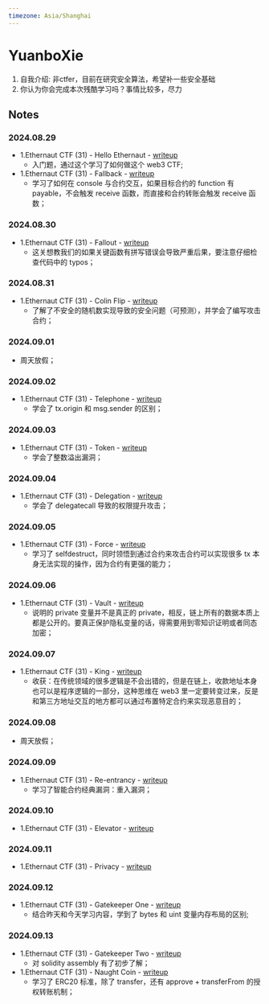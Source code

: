 ```yaml
---
timezone: Asia/Shanghai
---
```



# YuanboXie

1. 自我介绍: 非ctfer，目前在研究安全算法，希望补一些安全基础
2. 你认为你会完成本次残酷学习吗？事情比较多，尽力

## Notes

<!-- Content_START -->

### 2024.08.29

- 1.Ethernaut CTF (31) - Hello Ethernaut - [writeup](./Writeup/YuanboXie/EthernautCTF-writeup.md)
    - 入门题，通过这个学习了如何做这个 web3 CTF;
- 1.Ethernaut CTF (31) - Fallback - [writeup](./Writeup/YuanboXie/EthernautCTF-writeup.md)
    - 学习了如何在 console 与合约交互，如果目标合约的 function 有 payable，不会触发 receive 函数，而直接和合约转账会触发 receive 函数；

### 2024.08.30

- 1.Ethernaut CTF (31) - Fallout - [writeup](./Writeup/YuanboXie/EthernautCTF-writeup.md)
    - 这关想教我们的如果关键函数有拼写错误会导致严重后果，要注意仔细检查代码中的 typos；

### 2024.08.31

- 1.Ethernaut CTF (31) - Colin Flip - [writeup](./Writeup/YuanboXie/EthernautCTF-writeup.md)
    - 了解了不安全的随机数实现导致的安全问题（可预测），并学会了编写攻击合约；

### 2024.09.01

- 周天放假；

### 2024.09.02

- 1.Ethernaut CTF (31) - Telephone - [writeup](./Writeup/YuanboXie/EthernautCTF-writeup.md)
    - 学会了 tx.origin 和 msg.sender 的区别；

### 2024.09.03

- 1.Ethernaut CTF (31) - Token - [writeup](./Writeup/YuanboXie/EthernautCTF-writeup.md)
    - 学会了整数溢出漏洞；

### 2024.09.04

- 1.Ethernaut CTF (31) - Delegation - [writeup](./Writeup/YuanboXie/EthernautCTF-writeup.md)
    - 学会了 delegatecall 导致的权限提升攻击；

### 2024.09.05

- 1.Ethernaut CTF (31) - Force - [writeup](./Writeup/YuanboXie/EthernautCTF-writeup.md)
    - 学习了 selfdestruct，同时领悟到通过合约来攻击合约可以实现很多 tx 本身无法实现的操作，因为合约有更强的能力；

### 2024.09.06

- 1.Ethernaut CTF (31) - Vault - [writeup](./Writeup/YuanboXie/EthernautCTF-writeup.md)
    - 说明的 private 变量并不是真正的 private，相反，链上所有的数据本质上都是公开的。要真正保护隐私变量的话，得需要用到零知识证明或者同态加密；

### 2024.09.07

- 1.Ethernaut CTF (31) - King - [writeup](./Writeup/YuanboXie/EthernautCTF-writeup.md)
    - 收获：在传统领域的很多逻辑是不会出错的，但是在链上，收款地址本身也可以是程序逻辑的一部分，这种思维在 web3 里一定要转变过来，反是和第三方地址交互的地方都可以通过布置特定合约来实现恶意目的；

### 2024.09.08

- 周天放假；

### 2024.09.09

- 1.Ethernaut CTF (31) - Re-entrancy - [writeup](./Writeup/YuanboXie/EthernautCTF-writeup.md)
    - 学习了智能合约经典漏洞：重入漏洞；

### 2024.09.10

- 1.Ethernaut CTF (31) - Elevator - [writeup](./Writeup/YuanboXie/EthernautCTF-writeup.md)

### 2024.09.11

- 1.Ethernaut CTF (31) - Privacy - [writeup](./Writeup/YuanboXie/EthernautCTF-writeup.md)

### 2024.09.12

- 1.Ethernaut CTF (31) - Gatekeeper One - [writeup](./Writeup/YuanboXie/EthernautCTF-writeup.md)
   - 结合昨天和今天学习内容，学到了 bytes 和 uint 变量内存布局的区别;

### 2024.09.13

- 1.Ethernaut CTF (31) - Gatekeeper Two - [writeup](./Writeup/YuanboXie/EthernautCTF-writeup.md)
    - 对 solidity assembly 有了初步了解；
- 1.Ethernaut CTF (31) - Naught Coin - [writeup](./Writeup/YuanboXie/EthernautCTF-writeup.md)
    - 学习了 ERC20 标准，除了 transfer，还有 approve + transferFrom 的授权转账机制；



<!-- Content_END -->